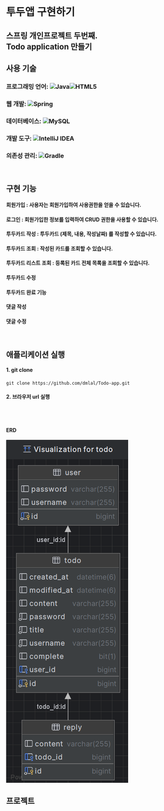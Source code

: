 # 투두앱 구현하기 
## 스프링 개인프로젝트 두번째. <br> Todo  application 만들기

## 사용 기술
### 프로그래밍 언어: 	![Java](https://img.shields.io/badge/java-%23ED8B00.svg?style=for-the-badge&logo=openjdk&logoColor=white)![HTML5](https://img.shields.io/badge/html5-%23E34F26.svg?style=for-the-badge&logo=html5&logoColor=white)
### 웹 개발:  ![Spring](https://img.shields.io/badge/spring-%236DB33F.svg?style=for-the-badge&logo=spring&logoColor=white)
### 데이터베이스: ![MySQL](https://img.shields.io/badge/mysql-%2300f.svg?style=for-the-badge&logo=mysql&logoColor=white)
### 개발 도구: ![IntelliJ IDEA](https://img.shields.io/badge/IntelliJIDEA-000000.svg?style=for-the-badge&logo=intellij-idea&logoColor=white)
### 의존성 관리: ![Gradle](https://img.shields.io/badge/Gradle-02303A.svg?style=for-the-badge&logo=Gradle&logoColor=white)
<br>

## 구현 기능
#### 회원가입 : 사용자는 회원가입하여 사용권한을 얻을 수 있습니다.
#### 로그인  :  회원가입한 정보를 입력하여 CRUD 권한을 사용할 수 있습니다.
#### 투두카드 작성  :  투두카드 (제목, 내용, 작성날짜) 를 작성할 수 있습니다.
#### 투두카드 조회  :  작성된 카드를 조회할 수 있습니다. 
#### 투두카드 리스트 조회 : 등록된 카드 전체 목록을 조회할 수 있습니다.
#### 투두카드 수정
#### 투두카드 완료 기능
#### 댓글 작성
#### 댓글 수정
<br>

## 애플리케이션 실행
#### 1. git clone 
```
git clone https://github.com/dmlal/Todo-app.git
```
#### 2. 브라우저 url 실행

<br><br>
#### ERD
![img.png](img.png)

## 프로젝트 

